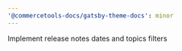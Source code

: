 ```yaml
---
'@commercetools-docs/gatsby-theme-docs': minor
---
```


Implement release notes dates and topics filters
